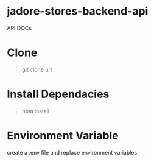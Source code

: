 # jadore-stores-backend-api
API DOCs

# Clone
> git clone url

# Install Dependacies
> npm install

# Environment Variable
<p>create a .env file and replace environment variables</p>
